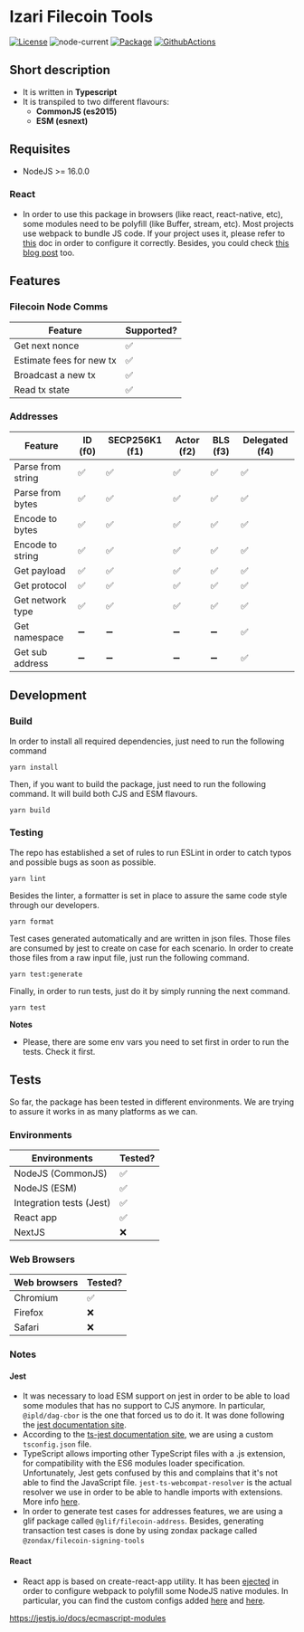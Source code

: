 # Izari Filecoin Tools
[![License](https://img.shields.io/badge/License-Apache%202.0-blue.svg)](https://opensource.org/licenses/Apache-2.0)
![node-current](https://img.shields.io/node/v/@zondax/izari-filecoin-tools)
[![Package](https://badge.fury.io/js/%40zondax%2Fizari-filecoin-tools.svg)](https://badge.fury.io/js/%40zondax%2Fizari-filecoin-tools)
[![GithubActions](https://github.com/Zondax/izari-filecoin-tools/actions/workflows/main.yaml/badge.svg)](https://github.com/Zondax/izari-filecoin-tools/blob/master/.github/workflows/main.yaml)

## Short description
 - It is written in **Typescript**
 - It is transpiled to two different flavours: 
   - **CommonJS (es2015)** 
   - **ESM (esnext)**

## Requisites 
- NodeJS >= 16.0.0

### React
- In order to use this package in browsers (like react, react-native, etc), some modules need to be polyfill (like Buffer, stream, etc). Most projects use
webpack to bundle JS code.  If your project uses it, please refer to [this](https://webpack.js.org/configuration/resolve/#resolvefallback) doc in order to configure it correctly. 
Besides, you could check [this blog post](https://viglucci.io/articles/how-to-polyfill-buffer-with-webpack-5) too. 

## Features

### Filecoin Node Comms
| Feature                  | Supported?         |
|--------------------------|--------------------|
| Get next nonce           | :white_check_mark: |
| Estimate fees for new tx | :white_check_mark: |
| Broadcast a new tx       | :white_check_mark: |
| Read tx state            | :white_check_mark: |


### Addresses
| Feature           | ID (f0)              | SECP256K1 (f1)         | Actor (f2)            | BLS (f3)             | Delegated (f4)     |
|-------------------|----------------------|------------------------|-----------------------|----------------------|--------------------|
| Parse from string | :white_check_mark:   | :white_check_mark:     | :white_check_mark:    | :white_check_mark:   | :white_check_mark: |
| Parse from bytes  | :white_check_mark:   | :white_check_mark:     | :white_check_mark:    | :white_check_mark:   | :white_check_mark: |
| Encode to bytes   | :white_check_mark:   | :white_check_mark:     | :white_check_mark:    | :white_check_mark:   | :white_check_mark: |
| Encode to string  | :white_check_mark:   | :white_check_mark:     | :white_check_mark:    | :white_check_mark:   | :white_check_mark: |
| Get payload       | :white_check_mark:   | :white_check_mark:     | :white_check_mark:    | :white_check_mark:   | :white_check_mark: |
| Get protocol      | :white_check_mark:   | :white_check_mark:     | :white_check_mark:    | :white_check_mark:   | :white_check_mark: |
| Get network type  | :white_check_mark:   | :white_check_mark:     | :white_check_mark:    | :white_check_mark:   | :white_check_mark: |
| Get namespace     | :heavy_minus_sign:   | :heavy_minus_sign:     | :heavy_minus_sign:    | :heavy_minus_sign:   | :white_check_mark: |
| Get sub address   | :heavy_minus_sign:   | :heavy_minus_sign:     | :heavy_minus_sign:    | :heavy_minus_sign:   | :white_check_mark: |


## Development
### Build
In order to install all required dependencies, just need to run the following command
```yarn
yarn install
```

Then, if you want to build the package, just need to run the following command. It will build both CJS and ESM flavours. 
```yarn
yarn build
```

### Testing 

The repo has established a set of rules to run ESLint in order to catch typos and possible bugs as soon as possible. 
```yarn
yarn lint
```

Besides the linter, a formatter is set in place to assure the same code style through our developers. 
```yarn
yarn format
```

Test cases generated automatically and are written in json files. Those files are consumed by jest to create on case for each scenario. In order to create those files
from a raw input file, just run the following command.
```yarn
yarn test:generate
```

Finally, in order to run tests, just do it by simply running the next command. 
```yarn
yarn test
```

**Notes**
- Please, there are some env vars you need to set first in order to run the tests. Check it first. 

## Tests

So far, the package has been tested in different environments. We are trying to assure it works in as many platforms as we can. 

### Environments
| Environments             | Tested?            |
|--------------------------|--------------------|
| NodeJS (CommonJS)        | :white_check_mark: |
| NodeJS (ESM)             | :white_check_mark: |
| Integration tests (Jest) | :white_check_mark: |
| React app                | :white_check_mark: |
| NextJS                   | :x:                |



### Web Browsers
| Web browsers    | Tested?            |
|-----------------|--------------------|
| Chromium        | :white_check_mark: |
| Firefox         | :x:                |
| Safari          | :x:                |

### Notes

#### Jest
- It was necessary to load ESM support on jest in order to be able to load some modules that has no support to CJS anymore. In particular, `@ipld/dag-cbor` is the one 
that forced us to do it. It was done following the [jest documentation site](https://jestjs.io/docs/ecmascript-modules).
- According to the [ts-jest documentation site](https://kulshekhar.github.io/ts-jest/docs/getting-started/options/tsconfig), we are using a custom `tsconfig.json` file.
- TypeScript allows importing other TypeScript files with a .js extension, for compatibility with the ES6 modules loader specification. Unfortunately, Jest gets confused by this and complains that it's not able to find the JavaScript file. 
`jest-ts-webcompat-resolver` is the actual resolver we use in order to be able to handle imports with extensions. More info [here](https://github.com/AyogoHealth/jest-ts-webcompat-resolver).
- In order to generate test cases for addresses features, we are using a glif package called `@glif/filecoin-address`. Besides, generating transaction test cases is done by using zondax package called `@zondax/filecoin-signing-tools`


#### React
- React app is based on create-react-app utility. It has been [ejected](https://create-react-app.dev/docs/available-scripts/#npm-run-eject) in order
to configure webpack to polyfill some NodeJS native modules. In particular, you can find the custom configs added [here](https://github.com/Zondax/izari-filecoin-tools/blob/791d58e06cb05b38cb7fe6f3532ca8e19b094c60/tests/package/react-app/config/webpack.config.js#L308)
and [here](https://github.com/Zondax/izari-filecoin-tools/blob/791d58e06cb05b38cb7fe6f3532ca8e19b094c60/tests/package/react-app/config/webpack.config.js#L693).


https://jestjs.io/docs/ecmascript-modules

